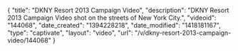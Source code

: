 {
    "title": "DKNY Resort 2013 Campaign Video",
    "description": "DKNY Resort 2013 Campaign Video shot on the streets of New York City.",
    "videoid": "144068",
    "date_created": "1394228218",
    "date_modified": "1418181167",
    "type": "captivate",
    "layout": "video",
    "url": "\/v\/dkny-resort-2013-campaign-video\/144068"
}